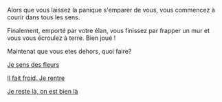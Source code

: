 Alors que vous laissez la panique s'emparer de vous, vous commencez à courir dans tous les sens.

Finalement, emporté par votre élan, vous finissez par frapper un mur et vous vous écroulez à terre. Bien joué !

Maintenat que vous etes dehors, quoi faire?

[Je sens des fleurs](sentir/fleurs.md)

[Il fait froid. Je rentre](../feu-de-camp.md)

[Je reste là, on est bien là](./frapper-le-mur.md)